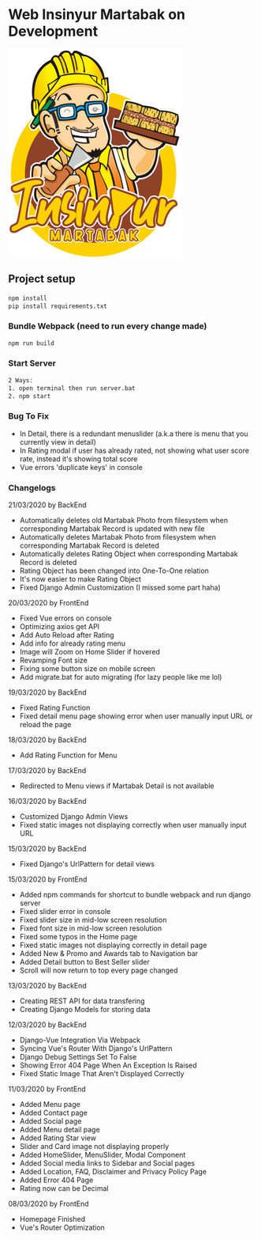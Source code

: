 # Web Insinyur Martabak on Development
![Insinyur Martabak Logo](static/img/icon.png)

## Project setup
```
npm install
pip install requirements.txt
```

### Bundle Webpack (need to run every change made)
```
npm run build
```

### Start Server
```
2 Ways:
1. open terminal then run server.bat
2. npm start
```

### Bug To Fix
- In Detail, there is a redundant menuslider (a.k.a there is menu that you currently view in detail)
- In Rating modal if user has already rated, not showing what user score rate, instead it's showing total score
- Vue errors 'duplicate keys' in console

### Changelogs
21/03/2020 by BackEnd
- Automatically deletes old Martabak Photo from filesystem when corresponding Martabak Record is updated with new file
- Automatically deletes Martabak Photo from filesystem when corresponding Martabak Record is deleted
- Automatically deletes Rating Object when corresponding Martabak Record is deleted
- Rating Object has been changed into One-To-One relation
- It's now easier to make Rating Object
- Fixed Django Admin Customization (I missed some part haha)

20/03/2020 by FrontEnd
- Fixed Vue errors on console
- Optimizing axios get API
- Add Auto Reload after Rating
- Add info for already rating menu
- Image will Zoom on Home Slider if hovered
- Revamping Font size
- Fixing some button size on mobile screen
- Add migrate.bat for auto migrating (for lazy people like me lol)

19/03/2020 by BackEnd
- Fixed Rating Function
- Fixed detail menu page showing error when user manually input URL or reload the page

18/03/2020 by BackEnd
- Add Rating Function for Menu

17/03/2020 by BackEnd
- Redirected to Menu views if Martabak Detail is not available

16/03/2020 by BackEnd
- Customized Django Admin Views
- Fixed static images not displaying correctly when user manually input URL

15/03/2020 by BackEnd
- Fixed Django's UrlPattern for detail views

15/03/2020 by FrontEnd
- Added npm commands for shortcut to bundle webpack and run django server
- Fixed slider error in console
- Fixed slider size in mid-low screen resolution
- Fixed font size in mid-low screen resolution
- Fixed some typos in the Home page
- Fixed static images not displaying correctly in detail page
- Added New & Promo and Awards tab to Navigation bar
- Added Detail button to Best Seller slider
- Scroll will now return to top every page changed

13/03/2020 by BackEnd
- Creating REST API for data transfering
- Creating Django Models for storing data

12/03/2020 by BackEnd
- Django-Vue Integration Via Webpack
- Syncing Vue's Router With Django's UrlPattern
- Django Debug Settings Set To False
- Showing Error 404 Page When An Exception Is Raised
- Fixed Static Image That Aren't Displayed Correctly

11/03/2020 by FrontEnd
- Added Menu page
- Added Contact page
- Added Social page
- Added Menu detail page
- Added Rating Star view
- Slider and Card image not displaying properly
- Added HomeSlider, MenuSlider, Modal Component
- Added Social media links to Sidebar and Social pages
- Added Location, FAQ, Disclaimer and Privacy Policy Page
- Added Error 404 Page
- Rating now can be Decimal

08/03/2020 by FrontEnd
- Homepage Finished
- Vue's Router Optimization
